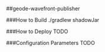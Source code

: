 ##geode-wavefront-publisher

###How to Build
./gradlew shadowJar

###How to Deploy
TODO

###Configuration Parameters
TODO

